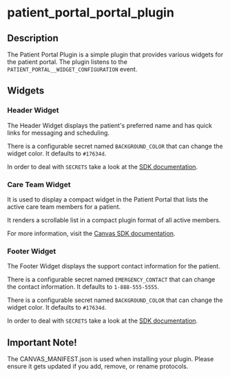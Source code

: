 patient_portal_portal_plugin
============================

## Description

The Patient Portal Plugin is a simple plugin that provides various widgets for the patient portal.
The plugin listens to the `PATIENT_PORTAL__WIDGET_CONFIGURATION` event.


## Widgets

### Header Widget

The Header Widget displays the patient's preferred name and has quick links for messaging and scheduling.

There is a configurable secret named `BACKGROUND_COLOR` that can change the widget color.
It defaults to `#17634d`.

In order to deal with `SECRETS` take a look at the
[SDK documentation](https://docs.canvasmedical.com/sdk/secrets/).


### Care Team Widget

It is used to display a compact widget in the Patient Portal that lists the
active care team members for a patient.

It renders a scrollable list in a compact plugin format of all active members. 

For more information, visit the [Canvas SDK documentation](https://docs.canvasmedical.com/sdk/data-care-team/).

### Footer Widget

The Footer Widget displays the support contact information for the patient.

There is a configurable secret named `EMERGENCY_CONTACT` that can change the contact information.
It defaults to `1-888-555-5555`.

There is a configurable secret named `BACKGROUND_COLOR` that can change the widget color.
It defaults to `#17634d`.

In order to deal with `SECRETS` take a look at the
[SDK documentation](https://docs.canvasmedical.com/sdk/secrets/).

## Important Note!

The CANVAS_MANIFEST.json is used when installing your plugin. Please ensure it
gets updated if you add, remove, or rename protocols.
